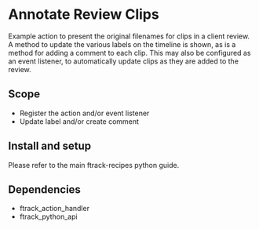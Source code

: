 # Annotate Review Clips

Example action to present the original filenames for clips in a client
review. A method to update the various labels on the timeline is shown,
as is a method for adding a comment to each clip. This may also be
configured as an event listener, to automatically update clips as they
are added to the review.

## Scope

-   Register the action and/or event listener
-   Update label and/or create comment

## Install and setup

Please refer to the main ftrack-recipes python guide.

## Dependencies

-   ftrack_action_handler
-   ftrack_python_api